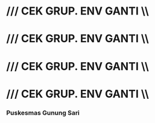 # /// CEK GRUP. ENV GANTI \\\\
# /// CEK GRUP. ENV GANTI \\\\
# /// CEK GRUP. ENV GANTI \\\\
# /// CEK GRUP. ENV GANTI \\\\

### Puskesmas Gunung Sari

